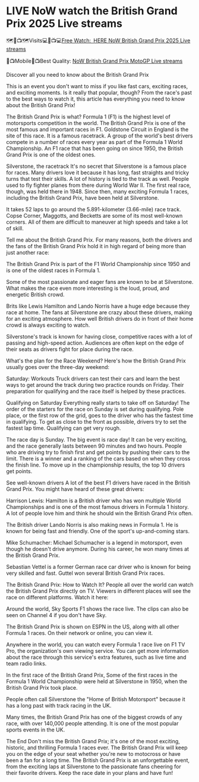 # LIVE NoW watch the British Grand Prix 2025 Live streams

🗺🔴📺🗺Visits💻🔴📺💻[Free Watch: HERE NoW British Grand Prix 2025 Live streams](https://livestreamssportstvmedia.blogspot.com)

🔴📺Mobile🔴📺Best Quality: [NoW British Grand Prix MotoGP Live streams](https://livestreamssportstvmedia.blogspot.com)

Discover all you need to know about the British Grand Prix

This is an event you don't want to miss if you like fast cars, exciting races, and exciting moments. Is it really that popular, though? From the race's past to the best ways to watch it, this article has everything you need to know about the British Grand Prix!

The British Grand Prix is what?
Formula 1 (F1) is the highest level of motorsports competition in the world. The British Grand Prix is one of the most famous and important races in F1. Goldstone Circuit in England is the site of this race. It is a famous racetrack. A group of the world's best drivers compete in a number of races every year as part of the Formula 1 World Championship. An F1 race that has been going on since 1950, the British Grand Prix is one of the oldest ones.

Silverstone, the racetrack
It's no secret that Silverstone is a famous place for races. Many drivers love it because it has long, fast straights and tricky turns that test their skills. A lot of history is tied to the track as well. People used to fly fighter planes from there during World War II. The first real race, though, was held there in 1948. Since then, many exciting Formula 1 races, including the British Grand Prix, have been held at Silverstone.

It takes 52 laps to go around the 5.891-kilometer (3.66-mile) race track. Copse Corner, Maggotts, and Becketts are some of its most well-known corners. All of them are difficult to maneuver at high speeds and take a lot of skill.

Tell me about the British Grand Prix.
For many reasons, both the drivers and the fans of the British Grand Prix hold it in high regard of being more than just another race:

The British Grand Prix is part of the F1 World Championship since 1950 and is one of the oldest races in Formula 1.

Some of the most passionate and eager fans are known to be at Silverstone. What makes the race even more interesting is the loud, proud, and energetic British crowd.

Brits like Lewis Hamilton and Lando Norris have a huge edge because they race at home. The fans at Silverstone are crazy about these drivers, making for an exciting atmosphere. How well British drivers do in front of their home crowd is always exciting to watch.

Silverstone's track is known for having close, competitive races with a lot of passing and high-speed action. Audiences are often kept on the edge of their seats as drivers fight for place during the race.

What's the plan for the Race Weekend?
Here's how the British Grand Prix usually goes over the three-day weekend:

Saturday: Workouts
Truck drivers can test their cars and learn the best ways to get around the track during two practice rounds on Friday. Their preparation for qualifying and the race itself is helped by these practices.

Qualifying on Saturday
Everything really starts to take off on Saturday! The order of the starters for the race on Sunday is set during qualifying. Pole place, or the first row of the grid, goes to the driver who has the fastest time in qualifying. To get as close to the front as possible, drivers try to set the fastest lap time. Qualifying can get very rough.

The race day is Sunday.
The big event is race day! It can be very exciting, and the race generally lasts between 90 minutes and two hours. People who are driving try to finish first and get points by pushing their cars to the limit. There is a winner and a ranking of the cars based on when they cross the finish line. To move up in the championship results, the top 10 drivers get points.

See well-known drivers
A lot of the best F1 drivers have raced in the British Grand Prix. You might have heard of these great drivers:

Harrison Lewis: Hamilton is a British driver who has won multiple World Championships and is one of the most famous drivers in Formula 1 history. A lot of people love him and think he should win the British Grand Prix often.

The British driver Lando Norris is also making news in Formula 1. He is known for being fast and friendly. One of the sport's up-and-coming stars.

Mike Schumacher: Michael Schumacher is a legend in motorsport, even though he doesn't drive anymore. During his career, he won many times at the British Grand Prix.

Sebastian Vettel is a former German race car driver who is known for being very skilled and fast. Guttel won several British Grand Prix races.

The British Grand Prix: How to Watch It?
People all over the world can watch the British Grand Prix directly on TV. Viewers in different places will see the race on different platforms. Watch it here:

Around the world, Sky Sports F1 shows the race live. The clips can also be seen on Channel 4 if you don't have Sky.

The British Grand Prix is shown on ESPN in the US, along with all other Formula 1 races. On their network or online, you can view it.

Anywhere in the world, you can watch every Formula 1 race live on F1 TV Pro, the organization's own viewing service. You can get more information about the race through this service's extra features, such as live time and team radio links.

In the first race of the British Grand Prix, Some of the first races in the Formula 1 World Championship were held at Silverstone in 1950, when the British Grand Prix took place.

People often call Silverstone the "Home of British Motorsport" because it has a long past with track racing in the UK.

Many times, the British Grand Prix has one of the biggest crowds of any race, with over 140,000 people attending. It is one of the most popular sports events in the UK.

The End
Don't miss the British Grand Prix; it's one of the most exciting, historic, and thrilling Formula 1 races ever. The British Grand Prix will keep you on the edge of your seat whether you're new to motocross or have been a fan for a long time. The British Grand Prix is an unforgettable event, from the exciting laps at Silverstone to the passionate fans cheering for their favorite drivers. Keep the race date in your plans and have fun!

